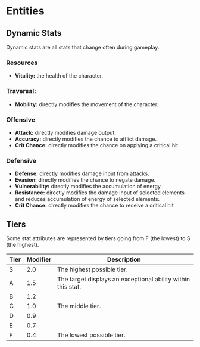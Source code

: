 # Entities

## Dynamic Stats

Dynamic stats are all stats that change often during gameplay.

### Resources
- **Vitality:** the health of the character.

### Traversal:
- **Mobility:** directly modifies the movement of the character.

### Offensive
- **Attack:** directly modifies damage output.
- **Accuracy:** directly modifies the chance to afflict damage.
- **Crit Chance:** directly modifies the chance on applying a critical hit.

### Defensive
- **Defense:** directly modifies damage input from attacks.
- **Evasion:** directly modifies the chance to negate damage.
- **Vulnerability:** directly modifies the accumulation of energy.
- **Resistance:** directly modifies the damage input of selected elements and reduces accumulation of energy of selected elements.
- **Crit Chance:** directly modifies the chance to receive a critical hit

## Tiers

Some stat attributes are represented by tiers going from F (the lowest) to S (the highest).

| Tier | Modifier | Description |
| --- | --- | --- |
| S | 2.0 | The highest possible tier. |
| A | 1.5 |The target displays an exceptional ability within this stat. |
| B | 1.2 |
| C | 1.0 | The middle tier. |
| D | 0.9 | |
| E | 0.7 | |
| F | 0.4 | The lowest possible tier. |
